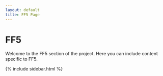 ```yaml
---
layout: default
title: FF5 Page
---
```


# FF5

Welcome to the FF5 section of the project. Here you can include content specific to FF5.

{% include sidebar.html %}